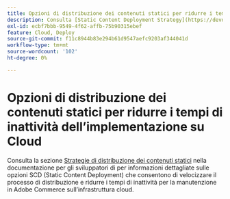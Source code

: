 ```yaml
---
title: Opzioni di distribuzione dei contenuti statici per ridurre i tempi di inattività dell’implementazione su Cloud
description: Consulta [Static Content Deployment Strategy](https://devdocs.magento.com/guides/v2.3/cloud/deploy/static-content-deployment.html) nella documentazione per gli sviluppatori per informazioni dettagliate sulle opzioni Scd (Static Content Deployment) che consentono di velocizzare il processo di distribuzione e ridurre i tempi di inattività per la manutenzione in Adobe Commerce sull’infrastruttura cloud.
exl-id: ecbf7bbb-9549-4f62-affb-75b90315ebef
feature: Cloud, Deploy
source-git-commit: f11c8944b83e294b61d9547aefc9203af344041d
workflow-type: tm+mt
source-wordcount: '102'
ht-degree: 0%

---
```


# Opzioni di distribuzione dei contenuti statici per ridurre i tempi di inattività dell’implementazione su Cloud

Consulta la sezione [Strategie di distribuzione dei contenuti statici](https://devdocs.magento.com/guides/v2.3/cloud/deploy/static-content-deployment.html) nella documentazione per gli sviluppatori di per informazioni dettagliate sulle opzioni SCD (Static Content Deployment) che consentono di velocizzare il processo di distribuzione e ridurre i tempi di inattività per la manutenzione in Adobe Commerce sull’infrastruttura cloud.
